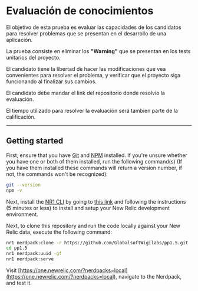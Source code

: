 # Evaluación de conocimientos
El objetivo de esta prueba es evaluar las capacidades de los candidatos para resolver problemas que se presentan en el desarrollo de una aplicación.   
   
La prueba consiste en eliminar los **"Warning"** que se presentan en los tests unitarios del proyecto.  
   
El candidato tiene la libertad de hacer las modificaciones que vea convenientes para resolver el problema, y verificar que el proyecto siga funcionando al finalizar sus cambios.   
   
El candidato debe mandar el link del repositorio donde resolvio la evaluación.   
   
El tiempo utilizado para resolver la evaluación será tambien parte de la calificación.
   
   
-----------------------------------------------------------------------------

## Getting started

First, ensure that you have [Git](https://git-scm.com/book/en/v2/Getting-Started-Installing-Git) and [NPM](https://www.npmjs.com/get-npm) installed. If you're unsure whether you have one or both of them installed, run the following command(s) (If you have them installed these commands will return a version number, if not, the commands won't be recognized):

```bash
git --version
npm -v
```

Next, install the [NR1 CLI](https://one.newrelic.com/launcher/developer-center.launcher) by going to [this link](https://one.newrelic.com/launcher/developer-center.launcher) and following the instructions (5 minutes or less) to install and setup your New Relic development environment.

Next, to clone this repository and run the code locally against your New Relic data, execute the following command:

```bash
nr1 nerdpack:clone -r https://github.com/GlobalsoftWigilabs/pp1.5.git
cd pp1.5
nr1 nerdpack:uuid -gf
nr1 nerdpack:serve
```

Visit [https://one.newrelic.com/?nerdpacks=local](https://one.newrelic.com/?nerdpacks=local), navigate to the Nerdpack, and test it.

